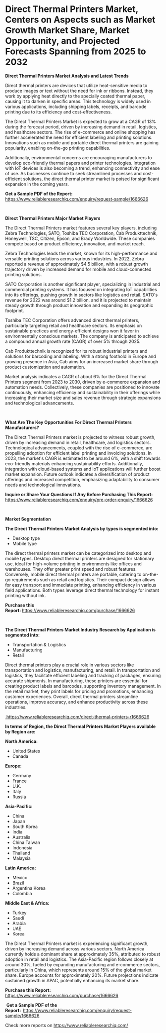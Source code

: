 <p><h1>Direct Thermal Printers Market, Centers on Aspects such as Market Growth Market Share, Market Opportunity, and Projected Forecasts Spanning from 2025 to 2032</h1></p><p><strong>Direct Thermal Printers Market Analysis and Latest Trends</strong></p>
<p><p>Direct thermal printers are devices that utilize heat-sensitive media to produce images or text without the need for ink or ribbons. Instead, they work by applying heat directly to the specially coated thermal paper, causing it to darken in specific areas. This technology is widely used in various applications, including shipping labels, receipts, and barcode printing due to its efficiency and cost-effectiveness.</p><p>The Direct Thermal Printers Market is expected to grow at a CAGR of 13% during the forecast period, driven by increasing demand in retail, logistics, and healthcare sectors. The rise of e-commerce and online shopping has further accelerated the need for efficient labeling and printing solutions. Innovations such as mobile and portable direct thermal printers are gaining popularity, enabling on-the-go printing capabilities.</p><p>Additionally, environmental concerns are encouraging manufacturers to develop eco-friendly thermal papers and printer technologies. Integration with IoT devices is also becoming a trend, enhancing connectivity and ease of use. As businesses continue to seek streamlined processes and cost-efficient solutions, the direct thermal printer market is poised for significant expansion in the coming years.</p></p>
<p><strong>Get a Sample PDF of the Report:&nbsp;</strong> <a href="https://www.reliableresearchiq.com/enquiry/request-sample/1666626?utm_campaign=2301&utm_medium=2&utm_source=Github&utm_content=ia&utm_term=06032025&utm_id=direct-thermal-printers">https://www.reliableresearchiq.com/enquiry/request-sample/1666626</a></p>
<p>&nbsp;</p>
<p><strong>Direct Thermal Printers Major Market Players</strong></p>
<p><p>The Direct Thermal Printers market features several key players, including Zebra Technologies, SATO, Toshiba TEC Corporation, Cab Produkttechnik, Honeywell, TSC, Citizen, Epson, and Brady Worldwide. These companies compete based on product efficiency, innovation, and market reach.</p><p>Zebra Technologies leads the market, known for its high-performance and versatile printing solutions across various industries. In 2022, Zebra reported a revenue of approximately $4.5 billion, with a robust growth trajectory driven by increased demand for mobile and cloud-connected printing solutions.</p><p>SATO Corporation is another significant player, specializing in industrial and commercial printing systems. It has focused on integrating IoT capabilities into its offerings, pushing growth in sectors like logistics and retail. SATO's revenue for 2022 was around $1.2 billion, and it is projected to maintain steady growth through product innovation and expanding its geographic footprint.</p><p>Toshiba TEC Corporation offers advanced direct thermal printers, particularly targeting retail and healthcare sectors. Its emphasis on sustainable practices and energy-efficient designs won it favor in environmentally conscious markets. The company is anticipated to achieve a compound annual growth rate (CAGR) of over 5% through 2025.</p><p>Cab Produkttechnik is recognized for its robust industrial printers and solutions for barcoding and labeling. With a strong foothold in Europe and growing presence in Asia, Cab aims for an increased market share through product customization and automation.</p><p>Market analysis indicates a CAGR of about 6% for the Direct Thermal Printers segment from 2023 to 2030, driven by e-commerce expansion and automation needs. Collectively, these companies are positioned to innovate continuously, enhancing efficiency and sustainability in their offerings while increasing their market size and sales revenue through strategic expansions and technological advancements.</p></p>
<p>&nbsp;</p>
<p><strong>What Are The Key Opportunities For Direct Thermal Printers Manufacturers?</strong></p>
<p><p>The Direct Thermal Printers market is projected to witness robust growth, driven by increasing demand in retail, healthcare, and logistics sectors. Technological advancements, coupled with the rise of e-commerce, are propelling adoption for efficient label printing and invoicing solutions. In 2023, the market's CAGR is estimated to be around 6%, with a shift towards eco-friendly materials enhancing sustainability efforts. Additionally, integration with cloud-based systems and IoT applications will further boost market expansion. Future outlook indicates a diversification of product offerings and increased competition, emphasizing adaptability to consumer needs and technological innovations.</p></p>
<p><strong>Inquire or Share Your Questions If Any Before Purchasing This Report:</strong> <a href="https://www.reliableresearchiq.com/enquiry/pre-order-enquiry/1666626?utm_campaign=2301&utm_medium=2&utm_source=Github&utm_content=ia&utm_term=06032025&utm_id=direct-thermal-printers">https://www.reliableresearchiq.com/enquiry/pre-order-enquiry/1666626</a></p>
<p>&nbsp;</p>
<p><strong>Market Segmentation</strong></p>
<p><strong>The Direct Thermal Printers Market Analysis by types is segmented into:</strong></p>
<p><ul><li>Desktop type</li><li>Mobile type</li></ul></p>
<p><p>The direct thermal printers market can be categorized into desktop and mobile types. Desktop direct thermal printers are designed for stationary use, ideal for high-volume printing in environments like offices and warehouses. They offer greater print speed and robust features. Conversely, mobile direct thermal printers are portable, catering to on-the-go requirements such as retail and logistics. Their compact design allows for easy transport and immediate printing, enhancing efficiency in various field applications. Both types leverage direct thermal technology for instant printing without ink.</p></p>
<p><strong>Purchase this Report:&nbsp;</strong><a href="https://www.reliableresearchiq.com/purchase/1666626?utm_campaign=2301&utm_medium=2&utm_source=Github&utm_content=ia&utm_term=06032025&utm_id=direct-thermal-printers">https://www.reliableresearchiq.com/purchase/1666626</a></p>
<p>&nbsp;</p>
<p><strong>The Direct Thermal Printers Market Industry Research by Application is segmented into:</strong></p>
<p><ul><li>Transportation & Logistics</li><li>Manufacturing</li><li>Retail</li></ul></p>
<p><p>Direct thermal printers play a crucial role in various sectors like transportation and logistics, manufacturing, and retail. In transportation and logistics, they facilitate efficient labeling and tracking of packages, ensuring accurate shipments. In manufacturing, these printers are essential for creating product labels and barcodes, supporting inventory management. In the retail market, they print labels for pricing and promotions, enhancing customer experiences. Overall, direct thermal printers streamline operations, improve accuracy, and enhance productivity across these industries.</p></p>
<p><a href="https://www.reliableresearchiq.com/direct-thermal-printers-r1666626?utm_campaign=2301&utm_medium=2&utm_source=Github&utm_content=ia&utm_term=06032025&utm_id=direct-thermal-printers">&nbsp;https://www.reliableresearchiq.com/direct-thermal-printers-r1666626</a></p>
<p><strong>In terms of Region, the Direct Thermal Printers Market Players available by Region are:</strong></p>
<p>
    <p> <strong> North America: </strong>
        <ul>
            <li>United States</li>
            <li>Canada</li>
        </ul>
        </p> 
    <p> <strong> Europe: </strong>
        <ul>
            <li>Germany</li>
            <li>France</li>
            <li>U.K.</li>
            <li>Italy</li>
            <li>Russia</li>
        </ul>
        </p> 
    <p> <strong> Asia-Pacific: </strong>
        <ul>
            <li>China</li>
            <li>Japan</li>
            <li>South Korea</li>
            <li>India</li>
            <li>Australia</li>
            <li>China Taiwan</li>
            <li>Indonesia</li>
            <li>Thailand</li>
            <li>Malaysia</li>
        </ul>
        </p> 
    <p> <strong> Latin America: </strong>
        <ul>
            <li>Mexico</li>
            <li>Brazil</li>
            <li>Argentina Korea</li>
            <li>Colombia</li>
        </ul>
        </p> 
    <p> <strong> Middle East & Africa: </strong>
        <ul>
            <li>Turkey</li>
            <li>Saudi</li>
            <li>Arabia</li>
            <li>UAE</li>
            <li>Korea</li>
        </ul>
    </p>
    </p>
<p><p>The Direct Thermal Printers market is experiencing significant growth, driven by increasing demand across various sectors. North America currently holds a dominant share at approximately 35%, attributed to robust adoption in retail and logistics. The Asia-Pacific region follows closely at around 30%, fueled by expanding manufacturing and e-commerce sectors, particularly in China, which represents around 15% of the global market share. Europe accounts for approximately 20%. Future projections indicate sustained growth in APAC, potentially enhancing its market share.</p></p>
<p><strong>Purchase this Report: </strong><a href="https://www.reliableresearchiq.com/purchase/1666626?utm_campaign=2301&utm_medium=2&utm_source=Github&utm_content=ia&utm_term=06032025&utm_id=direct-thermal-printers">https://www.reliableresearchiq.com/purchase/1666626</a></p>
<p>&nbsp;<strong>Get a Sample PDF of the Report:&nbsp;&nbsp;</strong><a href="https://www.reliableresearchiq.com/enquiry/request-sample/1666626?utm_campaign=2301&utm_medium=2&utm_source=Github&utm_content=ia&utm_term=06032025&utm_id=direct-thermal-printers">https://www.reliableresearchiq.com/enquiry/request-sample/1666626</a></p>
<p><strong></strong></p>
<p>Check more reports on <a href="https://www.reliableresearchiq.com/?utm_campaign=2301&utm_medium=2&utm_source=Github&utm_content=ia&utm_term=06032025&utm_id=direct-thermal-printers">https://www.reliableresearchiq.com/</a></p>